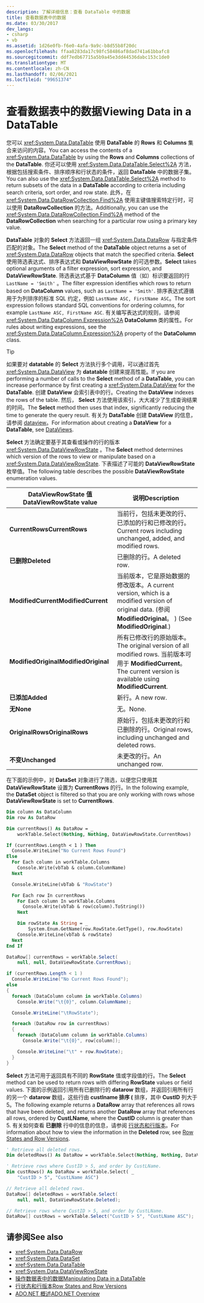 ```yaml
---
description: 了解详细信息：查看 DataTable 中的数据
title: 查看数据表中的数据
ms.date: 03/30/2017
dev_langs:
- csharp
- vb
ms.assetid: 1d26e0fb-f6e0-4afa-9a9c-b8d55b8f20dc
ms.openlocfilehash: ffaa8283da17c98fc58486af8dad741a61bbafc8
ms.sourcegitcommit: ddf7edb67715a5b9a45e3dd44536dabc153c1de0
ms.translationtype: MT
ms.contentlocale: zh-CN
ms.lasthandoff: 02/06/2021
ms.locfileid: "99651374"
---
```

# <a name="viewing-data-in-a-datatable"></a><span data-ttu-id="67f49-103">查看数据表中的数据</span><span class="sxs-lookup"><span data-stu-id="67f49-103">Viewing Data in a DataTable</span></span>

<span data-ttu-id="67f49-104">您可以 <xref:System.Data.DataTable> 使用 **DataTable** 的 **Rows** 和 **Columns** 集合来访问的内容。</span><span class="sxs-lookup"><span data-stu-id="67f49-104">You can access the contents of a <xref:System.Data.DataTable> by using the **Rows** and **Columns** collections of the **DataTable**.</span></span> <span data-ttu-id="67f49-105">你还可以使用 <xref:System.Data.DataTable.Select%2A> 方法，根据包括搜索条件、排序顺序和行状态的条件，返回 **DataTable** 中的数据子集。</span><span class="sxs-lookup"><span data-stu-id="67f49-105">You can also use the <xref:System.Data.DataTable.Select%2A> method to return subsets of the data in a **DataTable** according to criteria including search criteria, sort order, and row state.</span></span> <span data-ttu-id="67f49-106">此外，在 <xref:System.Data.DataRowCollection.Find%2A> 使用主键值搜索特定行时，可以使用 **DataRowCollection** 的方法。</span><span class="sxs-lookup"><span data-stu-id="67f49-106">Additionally, you can use the <xref:System.Data.DataRowCollection.Find%2A> method of the **DataRowCollection** when searching for a particular row using a primary key value.</span></span>

<span data-ttu-id="67f49-107">**DataTable** 对象的 **Select** 方法返回一组 <xref:System.Data.DataRow> 与指定条件匹配的对象。</span><span class="sxs-lookup"><span data-stu-id="67f49-107">The **Select** method of the **DataTable** object returns a set of <xref:System.Data.DataRow> objects that match the specified criteria.</span></span> <span data-ttu-id="67f49-108">**Select** 使用筛选表达式、排序表达式和 **DataViewRowState** 的可选参数。</span><span class="sxs-lookup"><span data-stu-id="67f49-108">**Select** takes optional arguments of a filter expression, sort expression, and **DataViewRowState**.</span></span> <span data-ttu-id="67f49-109">筛选表达式基于 **DataColumn** 值（如）标识要返回的行 `LastName = 'Smith'` 。</span><span class="sxs-lookup"><span data-stu-id="67f49-109">The filter expression identifies which rows to return based on **DataColumn** values, such as `LastName = 'Smith'`.</span></span> <span data-ttu-id="67f49-110">排序表达式遵循用于为列排序的标准 SQL 约定，例如 `LastName ASC, FirstName ASC`。</span><span class="sxs-lookup"><span data-stu-id="67f49-110">The sort expression follows standard SQL conventions for ordering columns, for example `LastName ASC, FirstName ASC`.</span></span> <span data-ttu-id="67f49-111">有关编写表达式的规则，请参阅 <xref:System.Data.DataColumn.Expression%2A> **DataColumn** 类的属性。</span><span class="sxs-lookup"><span data-stu-id="67f49-111">For rules about writing expressions, see the <xref:System.Data.DataColumn.Expression%2A> property of the **DataColumn** class.</span></span>

> [!TIP]
> <span data-ttu-id="67f49-112">如果要对 **datatable** 的 **Select** 方法执行多个调用，可以通过首先 <xref:System.Data.DataView> 为 **datatable** 创建来提高性能。</span><span class="sxs-lookup"><span data-stu-id="67f49-112">If you are performing a number of calls to the **Select** method of a **DataTable**, you can increase performance by first creating a <xref:System.Data.DataView> for the **DataTable**.</span></span> <span data-ttu-id="67f49-113">创建 **DataView** 会索引表中的行。</span><span class="sxs-lookup"><span data-stu-id="67f49-113">Creating the **DataView** indexes the rows of the table.</span></span> <span data-ttu-id="67f49-114">然后， **Select** 方法使用该索引，大大减少了生成查询结果的时间。</span><span class="sxs-lookup"><span data-stu-id="67f49-114">The **Select** method then uses that index, significantly reducing the time to generate the query result.</span></span> <span data-ttu-id="67f49-115">有关为 **DataTable** 创建 **DataView** 的信息，请参阅 [dataview](dataviews.md)。</span><span class="sxs-lookup"><span data-stu-id="67f49-115">For information about creating a **DataView** for a **DataTable**, see [DataViews](dataviews.md).</span></span>

<span data-ttu-id="67f49-116">**Select** 方法确定要基于其查看或操作的行的版本 <xref:System.Data.DataViewRowState> 。</span><span class="sxs-lookup"><span data-stu-id="67f49-116">The **Select** method determines which version of the rows to view or manipulate based on a <xref:System.Data.DataViewRowState>.</span></span> <span data-ttu-id="67f49-117">下表描述了可能的 **DataViewRowState** 枚举值。</span><span class="sxs-lookup"><span data-stu-id="67f49-117">The following table describes the possible **DataViewRowState** enumeration values.</span></span>

|<span data-ttu-id="67f49-118">DataViewRowState 值</span><span class="sxs-lookup"><span data-stu-id="67f49-118">DataViewRowState value</span></span>|<span data-ttu-id="67f49-119">说明</span><span class="sxs-lookup"><span data-stu-id="67f49-119">Description</span></span>|
|----------------------------|-----------------|
|<span data-ttu-id="67f49-120">**CurrentRows**</span><span class="sxs-lookup"><span data-stu-id="67f49-120">**CurrentRows**</span></span>|<span data-ttu-id="67f49-121">当前行，包括未更改的行、已添加的行和已修改的行。</span><span class="sxs-lookup"><span data-stu-id="67f49-121">Current rows including unchanged, added, and modified rows.</span></span>|
|<span data-ttu-id="67f49-122">**已删除**</span><span class="sxs-lookup"><span data-stu-id="67f49-122">**Deleted**</span></span>|<span data-ttu-id="67f49-123">已删除的行。</span><span class="sxs-lookup"><span data-stu-id="67f49-123">A deleted row.</span></span>|
|<span data-ttu-id="67f49-124">**ModifiedCurrent**</span><span class="sxs-lookup"><span data-stu-id="67f49-124">**ModifiedCurrent**</span></span>|<span data-ttu-id="67f49-125">当前版本，它是原始数据的修改版本。</span><span class="sxs-lookup"><span data-stu-id="67f49-125">A current version, which is a modified version of original data.</span></span> <span data-ttu-id="67f49-126"> (参阅 **ModifiedOriginal**。 ) </span><span class="sxs-lookup"><span data-stu-id="67f49-126">(See **ModifiedOriginal**.)</span></span>|
|<span data-ttu-id="67f49-127">**ModifiedOriginal**</span><span class="sxs-lookup"><span data-stu-id="67f49-127">**ModifiedOriginal**</span></span>|<span data-ttu-id="67f49-128">所有已修改行的原始版本。</span><span class="sxs-lookup"><span data-stu-id="67f49-128">The original version of all modified rows.</span></span> <span data-ttu-id="67f49-129">当前版本可用于 **ModifiedCurrent**。</span><span class="sxs-lookup"><span data-stu-id="67f49-129">The current version is available using **ModifiedCurrent**.</span></span>|
|<span data-ttu-id="67f49-130">**已添加**</span><span class="sxs-lookup"><span data-stu-id="67f49-130">**Added**</span></span>|<span data-ttu-id="67f49-131">新行。</span><span class="sxs-lookup"><span data-stu-id="67f49-131">A new row.</span></span>|
|<span data-ttu-id="67f49-132">**无**</span><span class="sxs-lookup"><span data-stu-id="67f49-132">**None**</span></span>|<span data-ttu-id="67f49-133">无。</span><span class="sxs-lookup"><span data-stu-id="67f49-133">None.</span></span>|
|<span data-ttu-id="67f49-134">**OriginalRows**</span><span class="sxs-lookup"><span data-stu-id="67f49-134">**OriginalRows**</span></span>|<span data-ttu-id="67f49-135">原始行，包括未更改的行和已删除的行。</span><span class="sxs-lookup"><span data-stu-id="67f49-135">Original rows, including unchanged and deleted rows.</span></span>|
|<span data-ttu-id="67f49-136">**不变**</span><span class="sxs-lookup"><span data-stu-id="67f49-136">**Unchanged**</span></span>|<span data-ttu-id="67f49-137">未更改的行。</span><span class="sxs-lookup"><span data-stu-id="67f49-137">An unchanged row.</span></span>|

<span data-ttu-id="67f49-138">在下面的示例中，对 **DataSet** 对象进行了筛选，以便您只使用其 **DataViewRowState** 设置为 **CurrentRows** 的行。</span><span class="sxs-lookup"><span data-stu-id="67f49-138">In the following example, the **DataSet** object is filtered so that you are only working with rows whose **DataViewRowState** is set to **CurrentRows**.</span></span>

```vb
Dim column As DataColumn
Dim row As DataRow

Dim currentRows() As DataRow = _
    workTable.Select(Nothing, Nothing, DataViewRowState.CurrentRows)

If (currentRows.Length < 1 ) Then
  Console.WriteLine("No Current Rows Found")
Else
  For Each column in workTable.Columns
    Console.Write(vbTab & column.ColumnName)
  Next

  Console.WriteLine(vbTab & "RowState")

  For Each row In currentRows
    For Each column In workTable.Columns
      Console.Write(vbTab & row(column).ToString())
    Next

    Dim rowState As String = _
        System.Enum.GetName(row.RowState.GetType(), row.RowState)
    Console.WriteLine(vbTab & rowState)
  Next
End If
```

```csharp
DataRow[] currentRows = workTable.Select(
    null, null, DataViewRowState.CurrentRows);

if (currentRows.Length < 1 )
  Console.WriteLine("No Current Rows Found");
else
{
  foreach (DataColumn column in workTable.Columns)
    Console.Write("\t{0}", column.ColumnName);

  Console.WriteLine("\tRowState");

  foreach (DataRow row in currentRows)
  {
    foreach (DataColumn column in workTable.Columns)
      Console.Write("\t{0}", row[column]);

    Console.WriteLine("\t" + row.RowState);
  }
}
```

<span data-ttu-id="67f49-139">**Select** 方法可用于返回具有不同的 **RowState** 值或字段值的行。</span><span class="sxs-lookup"><span data-stu-id="67f49-139">The **Select** method can be used to return rows with differing **RowState** values or field values.</span></span> <span data-ttu-id="67f49-140">下面的示例返回引用所有已删除行的 **datarow** 数组，并返回引用所有行的另一个 **datarow** 数组，这些行由 **custlname 排序 (** 排序，其中 **CustID** 列大于5。</span><span class="sxs-lookup"><span data-stu-id="67f49-140">The following example returns a **DataRow** array that references all rows that have been deleted, and returns another **DataRow** array that references all rows, ordered by **CustLName**, where the **CustID** column is greater than 5.</span></span> <span data-ttu-id="67f49-141">有关如何查看 **已删除** 行中的信息的信息，请参阅 [行状态和行版本](row-states-and-row-versions.md)。</span><span class="sxs-lookup"><span data-stu-id="67f49-141">For information about how to view the information in the **Deleted** row, see [Row States and Row Versions](row-states-and-row-versions.md).</span></span>

```vb
' Retrieve all deleted rows.
Dim deletedRows() As DataRow = workTable.Select(Nothing, Nothing, DataViewRowState.Deleted)

' Retrieve rows where CustID > 5, and order by CustLName.
Dim custRows() As DataRow = workTable.Select( _
    "CustID > 5", "CustLName ASC")
```

```csharp
// Retrieve all deleted rows.
DataRow[] deletedRows = workTable.Select(
    null, null, DataViewRowState.Deleted);

// Retrieve rows where CustID > 5, and order by CustLName.
DataRow[] custRows = workTable.Select("CustID > 5", "CustLName ASC");
```

## <a name="see-also"></a><span data-ttu-id="67f49-142">请参阅</span><span class="sxs-lookup"><span data-stu-id="67f49-142">See also</span></span>

- <xref:System.Data.DataRow>
- <xref:System.Data.DataSet>
- <xref:System.Data.DataTable>
- <xref:System.Data.DataViewRowState>
- [<span data-ttu-id="67f49-143">操作数据表中的数据</span><span class="sxs-lookup"><span data-stu-id="67f49-143">Manipulating Data in a DataTable</span></span>](manipulating-data-in-a-datatable.md)
- [<span data-ttu-id="67f49-144">行状态和行版本</span><span class="sxs-lookup"><span data-stu-id="67f49-144">Row States and Row Versions</span></span>](row-states-and-row-versions.md)
- [<span data-ttu-id="67f49-145">ADO.NET 概述</span><span class="sxs-lookup"><span data-stu-id="67f49-145">ADO.NET Overview</span></span>](../ado-net-overview.md)
